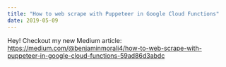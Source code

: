 ```yaml
---
title: "How to web scrape with Puppeteer in Google Cloud Functions"
date: 2019-05-09
---
```


Hey! Checkout my new Medium article: https://medium.com/@benjaminmorali4/how-to-web-scrape-with-puppeteer-in-google-cloud-functions-59ad86d3abdc
